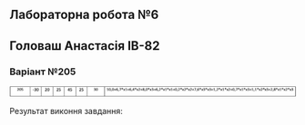 ## Лабораторна робота №6
## Головаш Анастасія ІВ-82
### Варіант №205
![image](images/1.png)

Результат виконня завдання:

